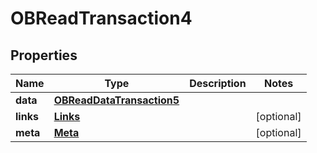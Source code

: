 
# OBReadTransaction4

## Properties
Name | Type | Description | Notes
------------ | ------------- | ------------- | -------------
**data** | [**OBReadDataTransaction5**](OBReadDataTransaction5.md) |  | 
**links** | [**Links**](Links.md) |  |  [optional]
**meta** | [**Meta**](Meta.md) |  |  [optional]



